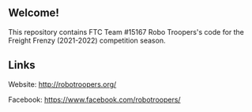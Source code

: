 ## Welcome!

This repository contains FTC Team #15167 Robo Troopers's code for the Freight Frenzy (2021-2022) competition season.

## Links

Website:
http://robotroopers.org/

Facebook:
https://www.facebook.com/robotroopers/

